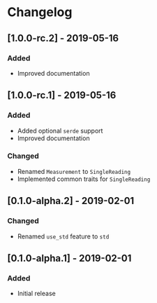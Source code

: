 # Changelog

## [1.0.0-rc.2] - 2019-05-16

### Added

- Improved documentation

## [1.0.0-rc.1] - 2019-05-16

### Added

- Added optional `serde` support
- Improved documentation

### Changed

- Renamed `Measurement` to `SingleReading`
- Implemented common traits for `SingleReading`

## [0.1.0-alpha.2] - 2019-02-01

### Changed

- Renamed `use_std` feature to `std`

## [0.1.0-alpha.1] - 2019-02-01

### Added

- Initial release
